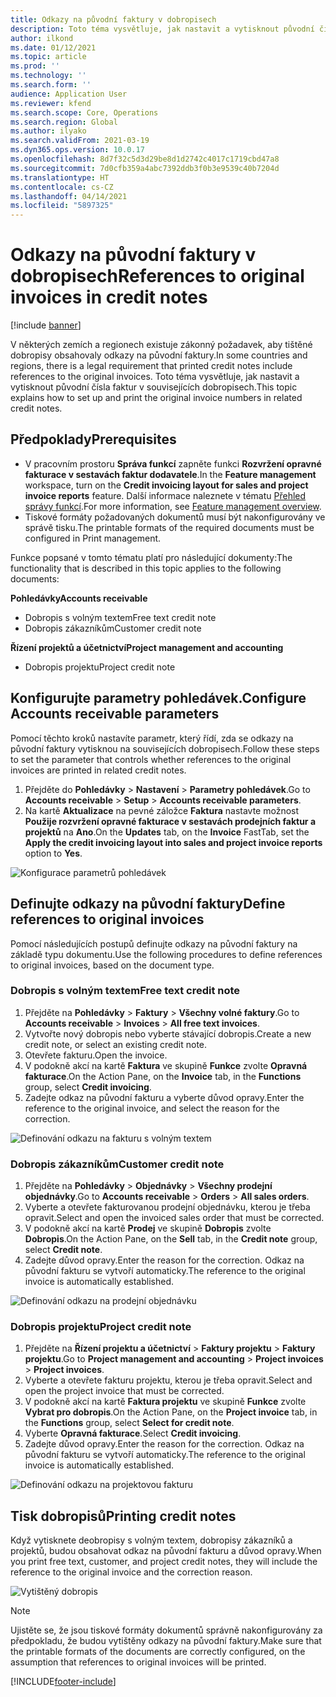 ```yaml
---
title: Odkazy na původní faktury v dobropisech
description: Toto téma vysvětluje, jak nastavit a vytisknout původní čísla faktur v souvisejících dobropisech.
author: ilkond
ms.date: 01/12/2021
ms.topic: article
ms.prod: ''
ms.technology: ''
ms.search.form: ''
audience: Application User
ms.reviewer: kfend
ms.search.scope: Core, Operations
ms.search.region: Global
ms.author: ilyako
ms.search.validFrom: 2021-03-19
ms.dyn365.ops.version: 10.0.17
ms.openlocfilehash: 8d7f32c5d3d29be8d1d2742c4017c1719cbd47a8
ms.sourcegitcommit: 7d0cfb359a4abc7392ddb3f0b3e9539c40b7204d
ms.translationtype: HT
ms.contentlocale: cs-CZ
ms.lasthandoff: 04/14/2021
ms.locfileid: "5897325"
---
```

# <a name="references-to-original-invoices-in-credit-notes"></a><span data-ttu-id="fea74-103">Odkazy na původní faktury v dobropisech</span><span class="sxs-lookup"><span data-stu-id="fea74-103">References to original invoices in credit notes</span></span>

[!include [banner](../includes/banner.md)]


<span data-ttu-id="fea74-104">V některých zemích a regionech existuje zákonný požadavek, aby tištěné dobropisy obsahovaly odkazy na původní faktury.</span><span class="sxs-lookup"><span data-stu-id="fea74-104">In some countries and regions, there is a legal requirement that printed credit notes include references to the original invoices.</span></span> <span data-ttu-id="fea74-105">Toto téma vysvětluje, jak nastavit a vytisknout původní čísla faktur v souvisejících dobropisech.</span><span class="sxs-lookup"><span data-stu-id="fea74-105">This topic explains how to set up and print the original invoice numbers in related credit notes.</span></span>

## <a name="prerequisites"></a><span data-ttu-id="fea74-106">Předpoklady</span><span class="sxs-lookup"><span data-stu-id="fea74-106">Prerequisites</span></span>

- <span data-ttu-id="fea74-107">V pracovním prostoru **Správa funkcí** zapněte funkci **Rozvržení opravné fakturace v sestavách faktur dodavatele**.</span><span class="sxs-lookup"><span data-stu-id="fea74-107">In the **Feature management** workspace, turn on the **Credit invoicing layout for sales and project invoice reports** feature.</span></span> <span data-ttu-id="fea74-108">Další informace naleznete v tématu [Přehled správy funkcí](../../fin-ops-core/fin-ops/get-started/feature-management/feature-management-overview.md).</span><span class="sxs-lookup"><span data-stu-id="fea74-108">For more information, see [Feature management overview](../../fin-ops-core/fin-ops/get-started/feature-management/feature-management-overview.md).</span></span>
- <span data-ttu-id="fea74-109">Tiskové formáty požadovaných dokumentů musí být nakonfigurovány ve správě tisku.</span><span class="sxs-lookup"><span data-stu-id="fea74-109">The printable formats of the required documents must be configured in Print management.</span></span>

<span data-ttu-id="fea74-110">Funkce popsané v tomto tématu platí pro následující dokumenty:</span><span class="sxs-lookup"><span data-stu-id="fea74-110">The functionality that is described in this topic applies to the following documents:</span></span>

<span data-ttu-id="fea74-111">**Pohledávky**</span><span class="sxs-lookup"><span data-stu-id="fea74-111">**Accounts receivable**</span></span>

- <span data-ttu-id="fea74-112">Dobropis s volným textem</span><span class="sxs-lookup"><span data-stu-id="fea74-112">Free text credit note</span></span>
- <span data-ttu-id="fea74-113">Dobropis zákazníkům</span><span class="sxs-lookup"><span data-stu-id="fea74-113">Customer credit note</span></span>

<span data-ttu-id="fea74-114">**Řízení projektů a účetnictví**</span><span class="sxs-lookup"><span data-stu-id="fea74-114">**Project management and accounting**</span></span>

- <span data-ttu-id="fea74-115">Dobropis projektu</span><span class="sxs-lookup"><span data-stu-id="fea74-115">Project credit note</span></span>

## <a name="configure-accounts-receivable-parameters"></a><span data-ttu-id="fea74-116">Konfigurujte parametry pohledávek.</span><span class="sxs-lookup"><span data-stu-id="fea74-116">Configure Accounts receivable parameters</span></span>

<span data-ttu-id="fea74-117">Pomocí těchto kroků nastavíte parametr, který řídí, zda se odkazy na původní faktury vytisknou na souvisejících dobropisech.</span><span class="sxs-lookup"><span data-stu-id="fea74-117">Follow these steps to set the parameter that controls whether references to the original invoices are printed in related credit notes.</span></span>

1. <span data-ttu-id="fea74-118">Přejděte do **Pohledávky** \> **Nastavení** \> **Parametry pohledávek**.</span><span class="sxs-lookup"><span data-stu-id="fea74-118">Go to **Accounts receivable** \> **Setup** \> **Accounts receivable parameters**.</span></span>
2. <span data-ttu-id="fea74-119">Na kartě **Aktualizace** na pevné záložce **Faktura** nastavte možnost **Použije rozvržení opravné fakturace v sestavách prodejních faktur a projektů** na **Ano**.</span><span class="sxs-lookup"><span data-stu-id="fea74-119">On the **Updates** tab, on the **Invoice** FastTab, set the **Apply the credit invoicing layout into sales and project invoice reports** option to **Yes**.</span></span>

![Konfigurace parametrů pohledávek](media/original-invoice-number-in-credit-note.jpg)

## <a name="define-references-to-original-invoices"></a><span data-ttu-id="fea74-121">Definujte odkazy na původní faktury</span><span class="sxs-lookup"><span data-stu-id="fea74-121">Define references to original invoices</span></span>

<span data-ttu-id="fea74-122">Pomocí následujících postupů definujte odkazy na původní faktury na základě typu dokumentu.</span><span class="sxs-lookup"><span data-stu-id="fea74-122">Use the following procedures to define references to original invoices, based on the document type.</span></span>

### <a name="free-text-credit-note"></a><span data-ttu-id="fea74-123">Dobropis s volným textem</span><span class="sxs-lookup"><span data-stu-id="fea74-123">Free text credit note</span></span>

1. <span data-ttu-id="fea74-124">Přejděte na **Pohledávky** \> **Faktury** \> **Všechny volné faktury**.</span><span class="sxs-lookup"><span data-stu-id="fea74-124">Go to **Accounts receivable** \> **Invoices** \> **All free text invoices**.</span></span>
2. <span data-ttu-id="fea74-125">Vytvořte nový dobropis nebo vyberte stávající dobropis.</span><span class="sxs-lookup"><span data-stu-id="fea74-125">Create a new credit note, or select an existing credit note.</span></span>
3. <span data-ttu-id="fea74-126">Otevřete fakturu.</span><span class="sxs-lookup"><span data-stu-id="fea74-126">Open the invoice.</span></span>
4. <span data-ttu-id="fea74-127">V podokně akcí na kartě **Faktura** ve skupině **Funkce** zvolte **Opravná fakturace**.</span><span class="sxs-lookup"><span data-stu-id="fea74-127">On the Action Pane, on the **Invoice** tab, in the **Functions** group, select **Credit invoicing**.</span></span>
5. <span data-ttu-id="fea74-128">Zadejte odkaz na původní fakturu a vyberte důvod opravy.</span><span class="sxs-lookup"><span data-stu-id="fea74-128">Enter the reference to the original invoice, and select the reason for the correction.</span></span>

![Definování odkazu na fakturu s volným textem](media/reference-original-invoice-FTI.jpg)

### <a name="customer-credit-note"></a><span data-ttu-id="fea74-130">Dobropis zákazníkům</span><span class="sxs-lookup"><span data-stu-id="fea74-130">Customer credit note</span></span>

1. <span data-ttu-id="fea74-131">Přejděte na **Pohledávky** \> **Objednávky** \> **Všechny prodejní objednávky**.</span><span class="sxs-lookup"><span data-stu-id="fea74-131">Go to **Accounts receivable** \> **Orders** \> **All sales orders**.</span></span>
2. <span data-ttu-id="fea74-132">Vyberte a otevřete fakturovanou prodejní objednávku, kterou je třeba opravit.</span><span class="sxs-lookup"><span data-stu-id="fea74-132">Select and open the invoiced sales order that must be corrected.</span></span>
3. <span data-ttu-id="fea74-133">V podokně akcí na kartě **Prodej** ve skupině **Dobropis** zvolte **Dobropis**.</span><span class="sxs-lookup"><span data-stu-id="fea74-133">On the Action Pane, on the **Sell** tab, in the **Credit note** group, select **Credit note**.</span></span>
4. <span data-ttu-id="fea74-134">Zadejte důvod opravy.</span><span class="sxs-lookup"><span data-stu-id="fea74-134">Enter the reason for the correction.</span></span> <span data-ttu-id="fea74-135">Odkaz na původní fakturu se vytvoří automaticky.</span><span class="sxs-lookup"><span data-stu-id="fea74-135">The reference to the original invoice is automatically established.</span></span>

![Definování odkazu na prodejní objednávku](media/reference-original-invoice-SO.jpg)

### <a name="project-credit-note"></a><span data-ttu-id="fea74-137">Dobropis projektu</span><span class="sxs-lookup"><span data-stu-id="fea74-137">Project credit note</span></span>

1. <span data-ttu-id="fea74-138">Přejděte na **Řízení projektu a účetnictví** \> **Faktury projektu** \> **Faktury projektu**.</span><span class="sxs-lookup"><span data-stu-id="fea74-138">Go to **Project management and accounting** \> **Project invoices** \> **Project invoices**.</span></span>
2. <span data-ttu-id="fea74-139">Vyberte a otevřete fakturu projektu, kterou je třeba opravit.</span><span class="sxs-lookup"><span data-stu-id="fea74-139">Select and open the project invoice that must be corrected.</span></span>
3. <span data-ttu-id="fea74-140">V podokně akcí na kartě **Faktura projektu** ve skupině **Funkce** zvolte **Vybrat pro dobropis**.</span><span class="sxs-lookup"><span data-stu-id="fea74-140">On the Action Pane, on the **Project invoice** tab, in the **Functions** group, select **Select for credit note**.</span></span>
4. <span data-ttu-id="fea74-141">Vyberte **Opravná fakturace**.</span><span class="sxs-lookup"><span data-stu-id="fea74-141">Select **Credit invoicing**.</span></span>
5. <span data-ttu-id="fea74-142">Zadejte důvod opravy.</span><span class="sxs-lookup"><span data-stu-id="fea74-142">Enter the reason for the correction.</span></span> <span data-ttu-id="fea74-143">Odkaz na původní fakturu se vytvoří automaticky.</span><span class="sxs-lookup"><span data-stu-id="fea74-143">The reference to the original invoice is automatically established.</span></span>

![Definování odkazu na projektovou fakturu](media/reference-original-invoice-project.jpg)

## <a name="printing-credit-notes"></a><span data-ttu-id="fea74-145">Tisk dobropisů</span><span class="sxs-lookup"><span data-stu-id="fea74-145">Printing credit notes</span></span>

<span data-ttu-id="fea74-146">Když vytisknete deobropisy s volným textem, dobropisy zákazníků a projektů, budou obsahovat odkaz na původní fakturu a důvod opravy.</span><span class="sxs-lookup"><span data-stu-id="fea74-146">When you print free text, customer, and project credit notes, they will include the reference to the original invoice and the correction reason.</span></span>

![Vytištěný dobropis](media/credit-note-FTI.jpg)

> [!NOTE]
> <span data-ttu-id="fea74-148">Ujistěte se, že jsou tiskové formáty dokumentů správně nakonfigurovány za předpokladu, že budou vytištěny odkazy na původní faktury.</span><span class="sxs-lookup"><span data-stu-id="fea74-148">Make sure that the printable formats of the documents are correctly configured, on the assumption that references to original invoices will be printed.</span></span>


[!INCLUDE[footer-include](../../includes/footer-banner.md)]